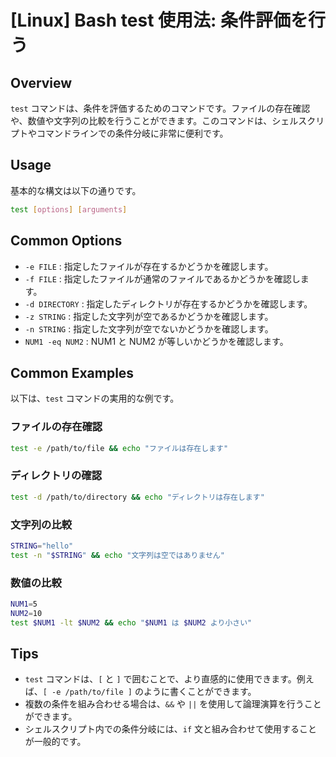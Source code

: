 # [Linux] Bash test 使用法: 条件評価を行う

## Overview
`test` コマンドは、条件を評価するためのコマンドです。ファイルの存在確認や、数値や文字列の比較を行うことができます。このコマンドは、シェルスクリプトやコマンドラインでの条件分岐に非常に便利です。

## Usage
基本的な構文は以下の通りです。

```bash
test [options] [arguments]
```

## Common Options
- `-e FILE` : 指定したファイルが存在するかどうかを確認します。
- `-f FILE` : 指定したファイルが通常のファイルであるかどうかを確認します。
- `-d DIRECTORY` : 指定したディレクトリが存在するかどうかを確認します。
- `-z STRING` : 指定した文字列が空であるかどうかを確認します。
- `-n STRING` : 指定した文字列が空でないかどうかを確認します。
- `NUM1 -eq NUM2` : NUM1 と NUM2 が等しいかどうかを確認します。

## Common Examples
以下は、`test` コマンドの実用的な例です。

### ファイルの存在確認
```bash
test -e /path/to/file && echo "ファイルは存在します"
```

### ディレクトリの確認
```bash
test -d /path/to/directory && echo "ディレクトリは存在します"
```

### 文字列の比較
```bash
STRING="hello"
test -n "$STRING" && echo "文字列は空ではありません"
```

### 数値の比較
```bash
NUM1=5
NUM2=10
test $NUM1 -lt $NUM2 && echo "$NUM1 は $NUM2 より小さい"
```

## Tips
- `test` コマンドは、`[` と `]` で囲むことで、より直感的に使用できます。例えば、`[ -e /path/to/file ]` のように書くことができます。
- 複数の条件を組み合わせる場合は、`&&` や `||` を使用して論理演算を行うことができます。
- シェルスクリプト内での条件分岐には、`if` 文と組み合わせて使用することが一般的です。